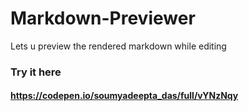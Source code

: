 # Markdown-Previewer
Lets u preview the rendered markdown while editing


### Try it here
#### https://codepen.io/soumyadeepta_das/full/vYNzNqy
